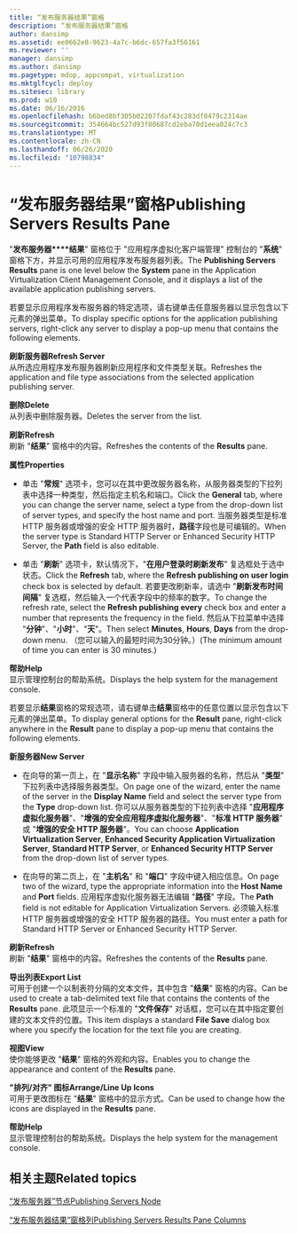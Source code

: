 ```yaml
---
title: “发布服务器结果”窗格
description: “发布服务器结果”窗格
author: dansimp
ms.assetid: ee0662e8-9623-4a7c-b6dc-657fa3f56161
ms.reviewer: ''
manager: dansimp
ms.author: dansimp
ms.pagetype: mdop, appcompat, virtualization
ms.mktglfcycl: deploy
ms.sitesec: library
ms.prod: w10
ms.date: 06/16/2016
ms.openlocfilehash: b6bed8bf305b02207fdaf43c283df8479c2314ae
ms.sourcegitcommit: 354664bc527d93f80687cd2eba70d1eea024c7c3
ms.translationtype: MT
ms.contentlocale: zh-CN
ms.lasthandoff: 06/26/2020
ms.locfileid: "10798834"
---
```

# <span data-ttu-id="bef72-103">“发布服务器结果”窗格</span><span class="sxs-lookup"><span data-stu-id="bef72-103">Publishing Servers Results Pane</span></span>


<span data-ttu-id="bef72-104">"**发布服务器\*\*\*\*结果**" 窗格位于 "应用程序虚拟化客户端管理" 控制台的 "**系统**" 窗格下方，并显示可用的应用程序发布服务器列表。</span><span class="sxs-lookup"><span data-stu-id="bef72-104">The **Publishing Servers** **Results** pane is one level below the **System** pane in the Application Virtualization Client Management Console, and it displays a list of the available application publishing servers.</span></span>

<span data-ttu-id="bef72-105">若要显示应用程序发布服务器的特定选项，请右键单击任意服务器以显示包含以下元素的弹出菜单。</span><span class="sxs-lookup"><span data-stu-id="bef72-105">To display specific options for the application publishing servers, right-click any server to display a pop-up menu that contains the following elements.</span></span>

<a href="" id="refresh-server"></a>**<span data-ttu-id="bef72-106">刷新服务器</span><span class="sxs-lookup"><span data-stu-id="bef72-106">Refresh Server</span></span>**  
<span data-ttu-id="bef72-107">从所选应用程序发布服务器刷新应用程序和文件类型关联。</span><span class="sxs-lookup"><span data-stu-id="bef72-107">Refreshes the application and file type associations from the selected application publishing server.</span></span>

<a href="" id="delete"></a>**<span data-ttu-id="bef72-108">删除</span><span class="sxs-lookup"><span data-stu-id="bef72-108">Delete</span></span>**  
<span data-ttu-id="bef72-109">从列表中删除服务器。</span><span class="sxs-lookup"><span data-stu-id="bef72-109">Deletes the server from the list.</span></span>

<a href="" id="refresh"></a>**<span data-ttu-id="bef72-110">刷新</span><span class="sxs-lookup"><span data-stu-id="bef72-110">Refresh</span></span>**  
<span data-ttu-id="bef72-111">刷新 "**结果**" 窗格中的内容。</span><span class="sxs-lookup"><span data-stu-id="bef72-111">Refreshes the contents of the **Results** pane.</span></span>

<a href="" id="properties"></a>**<span data-ttu-id="bef72-112">属性</span><span class="sxs-lookup"><span data-stu-id="bef72-112">Properties</span></span>**  
-   <span data-ttu-id="bef72-113">单击 "**常规**" 选项卡，您可以在其中更改服务器名称，从服务器类型的下拉列表中选择一种类型，然后指定主机名和端口。</span><span class="sxs-lookup"><span data-stu-id="bef72-113">Click the **General** tab, where you can change the server name, select a type from the drop-down list of server types, and specify the host name and port.</span></span> <span data-ttu-id="bef72-114">当服务器类型是标准 HTTP 服务器或增强的安全 HTTP 服务器时，**路径**字段也是可编辑的。</span><span class="sxs-lookup"><span data-stu-id="bef72-114">When the server type is Standard HTTP Server or Enhanced Security HTTP Server, the **Path** field is also editable.</span></span>

-   <span data-ttu-id="bef72-115">单击 "**刷新**" 选项卡，默认情况下，"**在用户登录时刷新发布**" 复选框处于选中状态。</span><span class="sxs-lookup"><span data-stu-id="bef72-115">Click the **Refresh** tab, where the **Refresh publishing on user login** check box is selected by default.</span></span> <span data-ttu-id="bef72-116">若要更改刷新率，请选中 "**刷新发布时间间隔**" 复选框，然后输入一个代表字段中的频率的数字。</span><span class="sxs-lookup"><span data-stu-id="bef72-116">To change the refresh rate, select the **Refresh publishing every** check box and enter a number that represents the frequency in the field.</span></span> <span data-ttu-id="bef72-117">然后从下拉菜单中选择 "**分钟**"、"**小时**"、"**天**"。</span><span class="sxs-lookup"><span data-stu-id="bef72-117">Then select **Minutes**, **Hours**, **Days** from the drop-down menu.</span></span> <span data-ttu-id="bef72-118">（您可以输入的最短时间为30分钟。）</span><span class="sxs-lookup"><span data-stu-id="bef72-118">(The minimum amount of time you can enter is 30 minutes.)</span></span>

<a href="" id="help"></a>**<span data-ttu-id="bef72-119">帮助</span><span class="sxs-lookup"><span data-stu-id="bef72-119">Help</span></span>**  
<span data-ttu-id="bef72-120">显示管理控制台的帮助系统。</span><span class="sxs-lookup"><span data-stu-id="bef72-120">Displays the help system for the management console.</span></span>

<span data-ttu-id="bef72-121">若要显示**结果**窗格的常规选项，请右键单击**结果**窗格中的任意位置以显示包含以下元素的弹出菜单。</span><span class="sxs-lookup"><span data-stu-id="bef72-121">To display general options for the **Result** pane, right-click anywhere in the **Result** pane to display a pop-up menu that contains the following elements.</span></span>

<a href="" id="new-server"></a>**<span data-ttu-id="bef72-122">新服务器</span><span class="sxs-lookup"><span data-stu-id="bef72-122">New Server</span></span>**  
-   <span data-ttu-id="bef72-123">在向导的第一页上，在 "**显示名称**" 字段中输入服务器的名称，然后从 "**类型**" 下拉列表中选择服务器类型。</span><span class="sxs-lookup"><span data-stu-id="bef72-123">On page one of the wizard, enter the name of the server in the **Display Name** field and select the server type from the **Type** drop-down list.</span></span> <span data-ttu-id="bef72-124">你可以从服务器类型的下拉列表中选择 "**应用程序虚拟化服务器**"、"**增强的安全应用程序虚拟化服务器**"、"**标准 HTTP 服务器**" 或 "**增强的安全 HTTP 服务器**"。</span><span class="sxs-lookup"><span data-stu-id="bef72-124">You can choose **Application Virtualization Server**, **Enhanced Security Application Virtualization Server**, **Standard HTTP Server**, or **Enhanced Security HTTP Server** from the drop-down list of server types.</span></span>

-   <span data-ttu-id="bef72-125">在向导的第二页上，在 "**主机名**" 和 "**端口**" 字段中键入相应信息。</span><span class="sxs-lookup"><span data-stu-id="bef72-125">On page two of the wizard, type the appropriate information into the **Host Name** and **Port** fields.</span></span> <span data-ttu-id="bef72-126">应用程序虚拟化服务器无法编辑 "**路径**" 字段。</span><span class="sxs-lookup"><span data-stu-id="bef72-126">The **Path** field is not editable for Application Virtualization Servers.</span></span> <span data-ttu-id="bef72-127">必须输入标准 HTTP 服务器或增强的安全 HTTP 服务器的路径。</span><span class="sxs-lookup"><span data-stu-id="bef72-127">You must enter a path for Standard HTTP Server or Enhanced Security HTTP Server.</span></span>

<a href="" id="refresh"></a>**<span data-ttu-id="bef72-128">刷新</span><span class="sxs-lookup"><span data-stu-id="bef72-128">Refresh</span></span>**  
<span data-ttu-id="bef72-129">刷新 "**结果**" 窗格中的内容。</span><span class="sxs-lookup"><span data-stu-id="bef72-129">Refreshes the contents of the **Results** pane.</span></span>

<a href="" id="export-list"></a>**<span data-ttu-id="bef72-130">导出列表</span><span class="sxs-lookup"><span data-stu-id="bef72-130">Export List</span></span>**  
<span data-ttu-id="bef72-131">可用于创建一个以制表符分隔的文本文件，其中包含 "**结果**" 窗格的内容。</span><span class="sxs-lookup"><span data-stu-id="bef72-131">Can be used to create a tab-delimited text file that contains the contents of the **Results** pane.</span></span> <span data-ttu-id="bef72-132">此项显示一个标准的 "**文件保存**" 对话框，您可以在其中指定要创建的文本文件的位置。</span><span class="sxs-lookup"><span data-stu-id="bef72-132">This item displays a standard **File Save** dialog box where you specify the location for the text file you are creating.</span></span>

<a href="" id="view"></a>**<span data-ttu-id="bef72-133">视图</span><span class="sxs-lookup"><span data-stu-id="bef72-133">View</span></span>**  
<span data-ttu-id="bef72-134">使你能够更改 "**结果**" 窗格的外观和内容。</span><span class="sxs-lookup"><span data-stu-id="bef72-134">Enables you to change the appearance and content of the **Results** pane.</span></span>

<a href="" id="arrange-line-up-icons"></a>**<span data-ttu-id="bef72-135">"排列/对齐" 图标</span><span class="sxs-lookup"><span data-stu-id="bef72-135">Arrange/Line Up Icons</span></span>**  
<span data-ttu-id="bef72-136">可用于更改图标在 "**结果**" 窗格中的显示方式。</span><span class="sxs-lookup"><span data-stu-id="bef72-136">Can be used to change how the icons are displayed in the **Results** pane.</span></span>

<a href="" id="help"></a>**<span data-ttu-id="bef72-137">帮助</span><span class="sxs-lookup"><span data-stu-id="bef72-137">Help</span></span>**  
<span data-ttu-id="bef72-138">显示管理控制台的帮助系统。</span><span class="sxs-lookup"><span data-stu-id="bef72-138">Displays the help system for the management console.</span></span>

## <span data-ttu-id="bef72-139">相关主题</span><span class="sxs-lookup"><span data-stu-id="bef72-139">Related topics</span></span>


[<span data-ttu-id="bef72-140">“发布服务器”节点</span><span class="sxs-lookup"><span data-stu-id="bef72-140">Publishing Servers Node</span></span>](publishing-servers-node.md)

[<span data-ttu-id="bef72-141">“发布服务器结果”窗格列</span><span class="sxs-lookup"><span data-stu-id="bef72-141">Publishing Servers Results Pane Columns</span></span>](publishing-servers-results-pane-columns.md)

 

 





